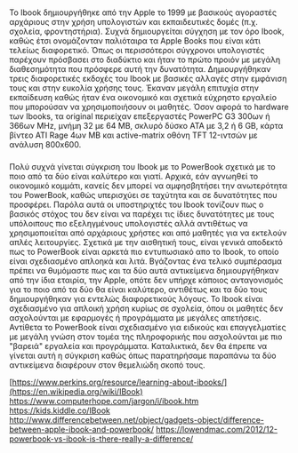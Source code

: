###
Το Ibook δημιουργήθηκε από την Apple το 1999 με βασικούς αγοραστές αρχάριους στην χρήση υπολογιστών και εκπαιδευτικές δομές (π.χ. σχολεία, φροντηστήρια). Συχνά δημιουργείται σύγχηση με τον όρο Ibook, καθώς έτσι ονομάζονταν παλιόταιρα τα Apple Books που είναι κάτι τελείως διαφορετικό. Όπως οι περισσότεροι σύγχρονοι υπολογιστές παρέχουν πρόσβασει στο διαδύκτιο και ήταν το πρώτο προιόν με μεγάλη διαθεσημότητα που πρόσφερε αυτή την δυνατότητα. Δημιουργήθηκαν τρεις διαφορετικές εκδοχές του Ibook με βασικές αλλαγές στην εμφάνιση τους και στην ευκολία χρήσης τους. Έκαναν μεγάλη επιτυχία στην εκπαίδευση καθώς ήταν ένα οικονομικό και σχετικά εύχρηστο εργαλείο που μπορούσαν να χρησιμοποιήσουν οι μαθητές. Όσον αφορά το hardware των Ibooks, τα original περιείχαν επεξεργαστές PowerPC G3 300ων ή 366ων MHz, μνήμη 32 με 64 MB, σκλυρό δύσκο ATA με 3,2 ή 6 GB, κάρτα βίντεο ATI Rage 4ων MB και active-matrix οθόνη TFT  12-ιντσών με ανάλυση 800x600.
###
Πολύ συχνά γίνεται σύγκριση του Ibook με το PowerBook σχετικά με το ποιο από τα δύο είναι καλύτερο και γιατί. Αρχικά, εάν αγνωηθεί το οικονομικό κομμάτι, κανείς δεν μπορεί να αμφησβητήσει την ανωτερότητα του PowerBook, καθώς υπερισχύει σε ταχύτητα και σε δυνατότητες που προσφέρει. Παρόλα αυτά οι υποστηριχτές του Ibook τονίζουν πως ο βασικός στόχος του δεν είναι να παρέχει τις ίδιες δυνατότητες με τους υπόλοιπους πιο εξεληγμένους υπολογιστές αλλά αντιθέτως να χρησιμοποιείται από αρχάριους χρήστες και από μαθητές για να εκτελούν απλές λειτουργίες. Σχετικά με την αισθητική τους, είναι γενικά αποδεκτό πως το PowerBook είναι αρκετά πιο εντυπωσιακό απο το Ibook, το οποίο είναι σχεδιασμένο απλοηκά και λιτά. Βγάζοντας ένα τελικό συμπέρασμα πρέπει να θυμόμαστε πως και τα δύο αυτά αντικείμενα δημιουργήθηκαν από την ίδια εταιρία, την Apple, οπότε δεν υπήρχε κάποιος ανταγονισμός για το ποιο από τα δύο θα είναι καλύτερο, αντιθέτως και τα δύο τους δημιουργήθηκαν για εντελώς διαφορετικούς λόγους. Το Ibook είναι σχεδιασμένο για απλοική χρήση κυρίως σε σχολεία, όπου οι μαθητές δεν ασχολούνται με εφαρμογές ή προγράμματα με μεγάλες απετήσεις. Αντίθετα το PowerBook είναι σχεδιασμένο για ειδικούς και επαγγελματίες με μεγάλη γνώση στον τομέα της πληροφορικής που ασχολούνται με πιο "βαρειά" εργαλεία και προγράμματα. Καταλικτικά, δεν θα έπρεπε να γίνεται αυτή η σύγκριση καθώς όπως παρατηρήσαμε παραπάνω τα δύο αντικείμενα διαφέρουν στον θεμελιώδη σκοπό τους.

[https://www.perkins.org/resource/learning-about-ibooks/](https://en.wikipedia.org/wiki/IBook)
https://www.computerhope.com/jargon/i/ibook.htm
https://kids.kiddle.co/IBook
http://www.differencebetween.net/object/gadgets-object/difference-between-apple-ibook-and-powerbook/
https://lowendmac.com/2012/12-powerbook-vs-ibook-is-there-really-a-difference/
